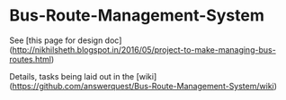 # Bus-Route-Management-System

See [this page for design doc] (http://nikhilsheth.blogspot.in/2016/05/project-to-make-managing-bus-routes.html)

Details, tasks being laid out in the [wiki] (https://github.com/answerquest/Bus-Route-Management-System/wiki)
